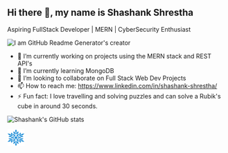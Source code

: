 ## Hi there 👋, my name is Shashank Shrestha
Aspiring FullStack Developer | MERN | CyberSecurity Enthusiast

![I am GitHub Readme Generator's creator](https://media.giphy.com/media/L8K62iTDkzGX6/giphy.gif)


<!--
**shresthashashank/shresthashashank** is a ✨ _special_ ✨ repository because its `README.md` (this file) appears on your GitHub profile.

Here are some ideas to get you started:
-->
- 🔭 I’m currently working on projects using the MERN stack and REST API's
- 🌱 I’m currently learning MongoDB 
- 👯 I’m looking to collaborate on Full Stack Web Dev Projects
- 📫 How to reach me: https://www.linkedin.com/in/shashank-shrestha/
- ⚡ Fun fact: I love travelling and solving puzzles and can solve a Rubik's cube in around 30 seconds. 

![Shashank's GitHub stats](https://github-readme-stats.vercel.app/api?username=shresthashashank&show_icons=true&theme=great-gatsby)

<a href='https://archiveprogram.github.com/'><img src='https://raw.githubusercontent.com/acervenky/animated-github-badges/master/assets/acbadge.gif' width='40' height='40'></a> 

<!-- [![trophy](https://github-profile-trophy.vercel.app/?username=shresthashashank)](https://github.com/ryo-ma/github-profile-trophy) -->

